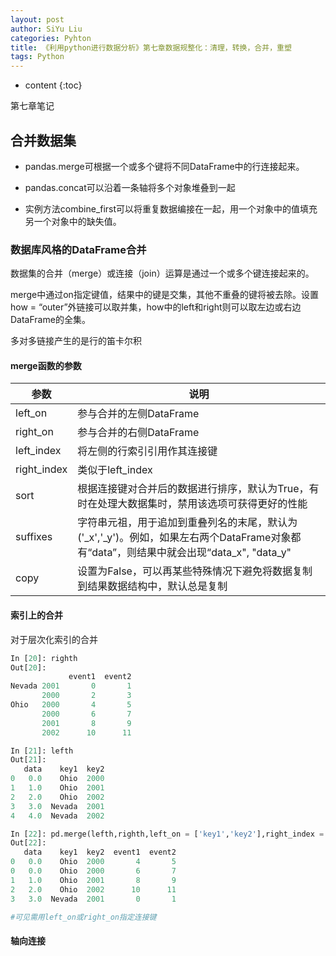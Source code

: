 ```yaml
---
layout: post
author: SiYu Liu
categories: Pyhton
title: 《利用python进行数据分析》第七章数据规整化：清理，转换，合并，重塑
tags: Python
---
```


* content
{:toc}

第七章笔记





## 合并数据集

* pandas.merge可根据一个或多个键将不同DataFrame中的行连接起来。

*  pandas.concat可以沿着一条轴将多个对象堆叠到一起

* 实例方法combine_first可以将重复数据编接在一起，用一个对象中的值填充另一个对象中的缺失值。

### 数据库风格的DataFrame合并

数据集的合并（merge）或连接（join）运算是通过一个或多个键连接起来的。

merge中通过on指定键值，结果中的键是交集，其他不重叠的键将被去除。设置how = “outer”外链接可以取并集，how中的left和right则可以取左边或右边DataFrame的全集。

多对多链接产生的是行的笛卡尔积

#### merge函数的参数

|参数|说明|
|--|--|
|left_on|参与合并的左侧DataFrame|
|right_on|参与合并的右侧DataFrame|
|left_index|将左侧的行索引引用作其连接键|
|right_index|类似于left_index|
|sort|根据连接键对合并后的数据进行排序，默认为True，有时在处理大数据集时，禁用该选项可获得更好的性能|
|suffixes|字符串元祖，用于追加到重叠列名的末尾，默认为('_x','_y')。例如，如果左右两个DataFrame对象都有“data”，则结果中就会出现“data_x", "data_y"|
|copy|设置为False，可以再某些特殊情况下避免将数据复制到结果数据结构中，默认总是复制|

#### 索引上的合并

对于层次化索引的合并

```python
In [20]: righth
Out[20]: 
             event1  event2
Nevada 2001       0       1
       2000       2       3
Ohio   2000       4       5
       2000       6       7
       2001       8       9
       2002      10      11

In [21]: lefth
Out[21]: 
   data    key1  key2
0   0.0    Ohio  2000
1   1.0    Ohio  2001
2   2.0    Ohio  2002
3   3.0  Nevada  2001
4   4.0  Nevada  2002

In [22]: pd.merge(lefth,righth,left_on = ['key1','key2'],right_index = True)
Out[22]: 
   data    key1  key2  event1  event2
0   0.0    Ohio  2000       4       5
0   0.0    Ohio  2000       6       7
1   1.0    Ohio  2001       8       9
2   2.0    Ohio  2002      10      11
3   3.0  Nevada  2001       0       1

#可见需用left_on或right_on指定连接键
```

#### 轴向连接



